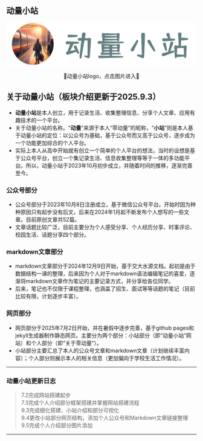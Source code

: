 ## 动量小站

<a href="https://lin-donge.github.io/"><img src="./markdown/mdimgs/station_symbol.png" alt="站标" width="500" height=auto /></a>
<div style="text-align: center;">🔼动量小站logo，点击图片进入🔼</div>

## 关于动量小站（板块介绍更新于2025.9.3）
- **动量小站**是本人创立，用于记录生活、收集整理信息、分享个人文章、应用有趣技术的一个平台。
- 关于动量小站的名称。“**动量**”来源于本人“零动量”的昵称，“**小站**”则是本人基于动量小站的定位：以公众号为基础，基于公众号而又高于公众号，逐步成为一个功能更加综合的个人平台。
- 实际上本人从高中开始就有创立一个简单的个人平台的想法，当时的设想是基于公众号平台，创立一个集记录生活、信息收集整理等等于一体的多功能平台。所以，动量小站于2023年10月初步成立，并随着时间的推移，逐渐完善至今。

### 公众号部分
- 公众号部分于2023年10月8日注册成立，基于微信公众号平台。开始时因为种种原因只有起步没有后文，后来在2024年1月起不断发布个人想写的一些文章。目前原创文章共52篇。
- 文章话题比较广泛，目前主要分为个人感受分享、个人经历分享、时事评论、校园生活、话题分享四个部分。

### markdown文章部分
- markdown文章部分于2024年12月9日开始，基于交大水源文档。起初是由于数据结构一课的整理，后来因为个人对于markdown语法编辑笔记的喜爱，逐渐将markdown文章作为笔记的主要记录方式，并分享给各位同学。
- 后来，笔记也不仅限于课程整理，也涵盖了招生、面试等等话题的笔记（目前比较有限，计划逐步丰富）。

### 网页部分
- 网页部分于2025年7月2日开始，并在暑假中逐步完善，基于github pages和jekyll生成器制作静态网页。主要分为两个部分：小站部分（即“动量小站”网站）和个人部分（即“关于零动量”）。
- 小站部分主要汇总了本人的公众号文章和markdown文章（计划继续丰富内容）；个人部分则展示本人的相关信息（更加偏向于学校生活工作情况）。

----
### 动量小站更新日志
> 7.2完成网站搭建起步
<br>7.3完成个人介绍部分框架搭建并掌握网站搭建流程
<br>9.3完成细化搭建、小站介绍和部分可视化
<br>9.4更改小站部分网页结构，添加个人公众号和Markdown文章链接整理
<br>9.5完成个人介绍部分图片添加
----